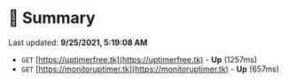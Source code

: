 # 📖 Summary
Last updated: **9/25/2021, 5:19:08 AM**

- `GET` [https://uptimerfree.tk](https://uptimerfree.tk) - **Up** (1257ms)
- `GET` [https://monitoruptimer.tk](https://monitoruptimer.tk) - **Up** (657ms)
